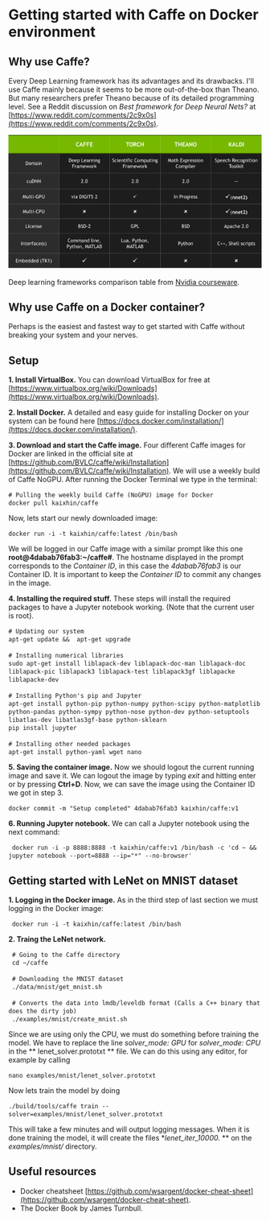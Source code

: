 # Getting started with Caffe on Docker environment

## Why use Caffe?

Every Deep Learning framework has its advantages and its drawbacks. I'll use Caffe mainly because it seems to be more out-of-the-box than Theano. But many researchers prefer Theano because of its detailed programming level. See a Reddit discussion on *Best framework for Deep Neural Nets?* at [https://www.reddit.com/comments/2c9x0s](https://www.reddit.com/comments/2c9x0s).

![GPU-Accelarated Deep Learning Frameworks](nvidiaFramewokComparisonTable.png "GPU-Accelarated Deep Learning Frameworks")

Deep learning frameworks comparison table from [Nvidia courseware](https://developer.nvidia.com/deep-learning-courses).

## Why use Caffe on a Docker container?

Perhaps is the easiest and fastest way to get started with Caffe without breaking your system and your nerves.

## Setup

**1. Install VirtualBox.** You can download VirtualBox for free at [https://www.virtualbox.org/wiki/Downloads](https://www.virtualbox.org/wiki/Downloads).

**2. Install Docker.** A detailed and easy guide for installing Docker on your system can be found here [https://docs.docker.com/installation/](https://docs.docker.com/installation/).

**3. Download and start the Caffe image.** Four different Caffe images for Docker are linked in the official site at [https://github.com/BVLC/caffe/wiki/Installation](https://github.com/BVLC/caffe/wiki/Installation). We will use  a weekly build of Caffe NoGPU. After running the Docker Terminal we type in the terminal:


	# Pulling the weekly build Caffe (NoGPU) image for Docker
	docker pull kaixhin/caffe
	
Now, lets start our newly downloaded image:

	docker run -i -t kaixhin/caffe:latest /bin/bash
	
We will be logged in our Caffe image with a similar prompt like this one **root@4dabab76fab3:~/caffe#**. The hostname displayed in the prompt corresponds to the *Container ID*, in this case the *4dabab76fab3* is our Container ID. It is important to keep the *Container ID* to commit any changes in the image.

**4. Installing the required stuff.**  These steps will install the required packages to have a Jupyter notebook working. (Note that the current user is root).

	# Updating our system
	apt-get update &&  apt-get upgrade
		
	# Installing numerical libraries
	sudo apt-get install liblapack-dev liblapack-doc-man liblapack-doc liblapack-pic liblapack3 liblapack-test liblapack3gf liblapacke liblapacke-dev

	# Installing Python's pip and Jupyter
	apt-get install python-pip python-numpy python-scipy python-matplotlib python-pandas python-sympy python-nose python-dev python-setuptools libatlas-dev libatlas3gf-base python-sklearn
	pip install jupyter	
	
	# Installing other needed packages
	apt-get install python-yaml wget nano
		                   	
**5. Saving the container image.** Now we should logout the current running image and save it. We can logout the image by typing *exit* and hitting enter or by pressing **Ctrl+D**. Now, we can save the image using the Container ID we got in step 3.

	docker commit -m "Setup completed" 4dabab76fab3 kaixhin/caffe:v1

**6. Running Jupyter notebook.** We can call a Jupyter notebook using the next command:

	 docker run -i -p 8888:8888 -t kaixhin/caffe:v1 /bin/bash -c 'cd ~ && jupyter notebook --port=8888 --ip="*" --no-browser'
	 
## Getting started with LeNet on MNIST dataset

**1. Logging in the Docker image.** As in the third step of last section we must logging in the Docker image:

	 docker run -i -t kaixhin/caffe:latest /bin/bash
	 
**2. Traing the LeNet network.**

	 # Going to the Caffe directory
	 cd ~/caffe
	 
	 # Downloading the MNIST dataset
	 ./data/mnist/get_mnist.sh 
	 
	 # Converts the data into lmdb/leveldb format (Calls a C++ binary that does the dirty job)	 
	 ./examples/mnist/create_mnist.sh

Since we are using only the CPU, we must do something before training the model. We have to replace the line *solver_mode: GPU* for *solver_mode: CPU* in the ** lenet_solver.prototxt ** file. We can do this using any editor, for example by calling

	nano examples/mnist/lenet_solver.prototxt
	
Now lets train the model by doing

	./build/tools/caffe train --solver=examples/mnist/lenet_solver.prototxt

This will take a few minutes and will output logging messages. When it is done training the model, it will create the files **lenet_iter_10000.* ** on the *examples/mnist/* directory.
	 
	 
## Useful resources

* Docker cheatsheet [https://github.com/wsargent/docker-cheat-sheet](https://github.com/wsargent/docker-cheat-sheet).
* The Docker Book by James Turnbull.